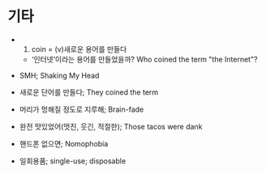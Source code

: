 # 기타
* 1) coin = (v)새로운 용어를 만들다
  * ‘인터넷’이라는 용어를 만들었을까? Who coined the term "the Internet"?

* SMH; Shaking My Head
* 새로운 단어를 만들다; They coined the term
* 머리가 멍해질 정도로 지루해; Brain-fade
* 완전 맛있었어(멋진, 웃긴, 적절한); Those tacos were dank
* 핸드폰 없으면; Nomophobia
* 일회용품; single-use; disposable